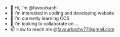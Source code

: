 - 👋 Hi, I’m @favourkachi
- 👀 I’m interested in coding and developing website
- 🌱 I’m currently learning CCS
- 💞️ I’m looking to collaborate on ...
- 📫 How to reach me @favourkachy77@gmail.com

<!---
favourkachi/favourkachi is a ✨ special ✨ repository because its `README.md` (this file) appears on your GitHub profile.
You can click the Preview link to take a look at your changes.
--->
